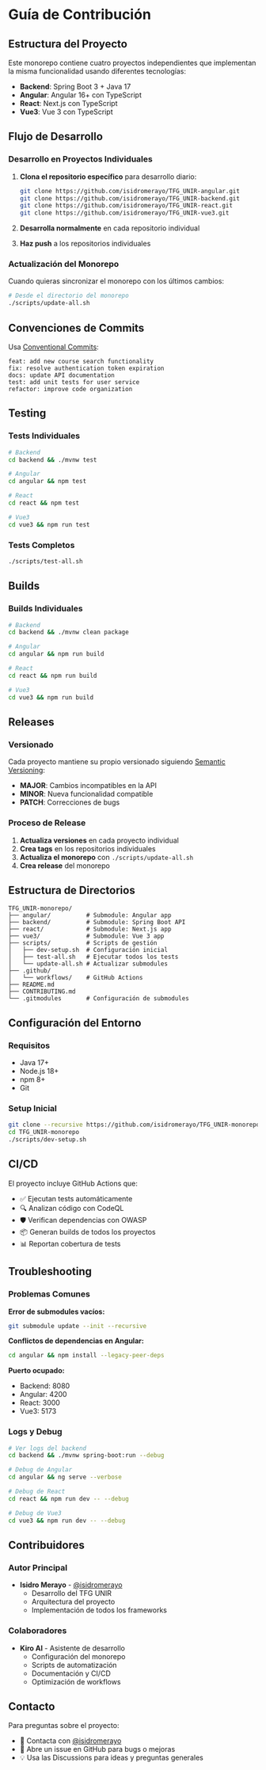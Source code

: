# Guía de Contribución

## Estructura del Proyecto

Este monorepo contiene cuatro proyectos independientes que implementan la misma funcionalidad usando diferentes tecnologías:

- **Backend**: Spring Boot 3 + Java 17
- **Angular**: Angular 16+ con TypeScript
- **React**: Next.js con TypeScript
- **Vue3**: Vue 3 con TypeScript

## Flujo de Desarrollo

### Desarrollo en Proyectos Individuales

1. **Clona el repositorio específico** para desarrollo diario:
   ```bash
   git clone https://github.com/isidromerayo/TFG_UNIR-angular.git
   git clone https://github.com/isidromerayo/TFG_UNIR-backend.git
   git clone https://github.com/isidromerayo/TFG_UNIR-react.git
   git clone https://github.com/isidromerayo/TFG_UNIR-vue3.git
   ```

2. **Desarrolla normalmente** en cada repositorio individual

3. **Haz push** a los repositorios individuales

### Actualización del Monorepo

Cuando quieras sincronizar el monorepo con los últimos cambios:

```bash
# Desde el directorio del monorepo
./scripts/update-all.sh
```

## Convenciones de Commits

Usa [Conventional Commits](https://www.conventionalcommits.org/):

```
feat: add new course search functionality
fix: resolve authentication token expiration
docs: update API documentation
test: add unit tests for user service
refactor: improve code organization
```

## Testing

### Tests Individuales
```bash
# Backend
cd backend && ./mvnw test

# Angular
cd angular && npm test

# React
cd react && npm test

# Vue3
cd vue3 && npm run test
```

### Tests Completos
```bash
./scripts/test-all.sh
```

## Builds

### Builds Individuales
```bash
# Backend
cd backend && ./mvnw clean package

# Angular
cd angular && npm run build

# React
cd react && npm run build

# Vue3
cd vue3 && npm run build
```

## Releases

### Versionado

Cada proyecto mantiene su propio versionado siguiendo [Semantic Versioning](https://semver.org/):

- **MAJOR**: Cambios incompatibles en la API
- **MINOR**: Nueva funcionalidad compatible
- **PATCH**: Correcciones de bugs

### Proceso de Release

1. **Actualiza versiones** en cada proyecto individual
2. **Crea tags** en los repositorios individuales
3. **Actualiza el monorepo** con `./scripts/update-all.sh`
4. **Crea release** del monorepo

## Estructura de Directorios

```
TFG_UNIR-monorepo/
├── angular/          # Submodule: Angular app
├── backend/          # Submodule: Spring Boot API
├── react/            # Submodule: Next.js app
├── vue3/             # Submodule: Vue 3 app
├── scripts/          # Scripts de gestión
│   ├── dev-setup.sh  # Configuración inicial
│   ├── test-all.sh   # Ejecutar todos los tests
│   └── update-all.sh # Actualizar submodules
├── .github/
│   └── workflows/    # GitHub Actions
├── README.md
├── CONTRIBUTING.md
└── .gitmodules       # Configuración de submodules
```

## Configuración del Entorno

### Requisitos
- Java 17+
- Node.js 18+
- npm 8+
- Git

### Setup Inicial
```bash
git clone --recursive https://github.com/isidromerayo/TFG_UNIR-monorepo.git
cd TFG_UNIR-monorepo
./scripts/dev-setup.sh
```

## CI/CD

El proyecto incluye GitHub Actions que:

- ✅ Ejecutan tests automáticamente
- 🔍 Analizan código con CodeQL
- 🛡️ Verifican dependencias con OWASP
- 📦 Generan builds de todos los proyectos
- 📊 Reportan cobertura de tests

## Troubleshooting

### Problemas Comunes

**Error de submodules vacíos:**
```bash
git submodule update --init --recursive
```

**Conflictos de dependencias en Angular:**
```bash
cd angular && npm install --legacy-peer-deps
```

**Puerto ocupado:**
- Backend: 8080
- Angular: 4200
- React: 3000
- Vue3: 5173

### Logs y Debug

```bash
# Ver logs del backend
cd backend && ./mvnw spring-boot:run --debug

# Debug de Angular
cd angular && ng serve --verbose

# Debug de React
cd react && npm run dev -- --debug

# Debug de Vue3
cd vue3 && npm run dev -- --debug
```

## Contribuidores

### Autor Principal
- **Isidro Merayo** - [@isidromerayo](https://github.com/isidromerayo)
  - Desarrollo del TFG UNIR
  - Arquitectura del proyecto
  - Implementación de todos los frameworks

### Colaboradores
- **Kiro AI** - Asistente de desarrollo
  - Configuración del monorepo
  - Scripts de automatización
  - Documentación y CI/CD
  - Optimización de workflows

## Contacto

Para preguntas sobre el proyecto:
- 📧 Contacta con [@isidromerayo](https://github.com/isidromerayo)
- 🐛 Abre un issue en GitHub para bugs o mejoras
- 💡 Usa las Discussions para ideas y preguntas generales